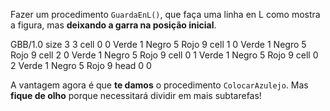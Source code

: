 Fazer um procedimento `GuardaEnL()`, que faça uma linha en L como mostra a figura, mas **deixando a garra na posição inicial**.

<gs-board>
 GBB/1.0
    size 3 3
    cell 0 0 Verde 1 Negro 5 Rojo 9
    cell 1 0 Verde 1 Negro 5 Rojo 9
    cell 2 0 Verde 1 Negro 5 Rojo 9
    cell 0 1 Verde 1 Negro 5 Rojo 9
    cell 0 2 Verde 1 Negro 5 Rojo 9
    head 0 0
</gs-board>

A vantagem agora é que **te damos** o procedimento `ColocarAzulejo`. Mas **fique de olho** porque necessitará dividir em mais subtarefas!
